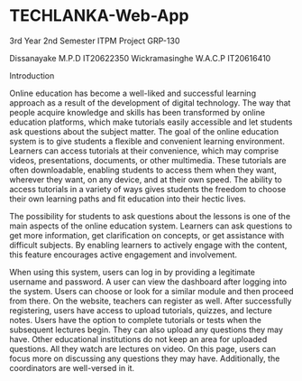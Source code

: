 # TECHLANKA-Web-App
3rd Year 2nd Semester ITPM Project GRP-130

Dissanayake M.P.D IT20622350
Wickramasinghe W.A.C.P IT20616410


Introduction

Online education has become a well-liked and successful learning approach as a result of the development of digital technology. The way that people acquire knowledge and skills has been transformed by online education platforms, which make tutorials easily accessible and let students ask questions about the subject matter.
The goal of the online education system is to give students a flexible and convenient learning environment. Learners can access tutorials at their convenience, which may comprise videos, presentations, documents, or other multimedia. These tutorials are often downloadable, enabling students to access them when they want, wherever they want, on any device, and at their own speed. The ability to access tutorials in a variety of ways gives students the freedom to choose their own learning paths and fit education into their hectic lives.

The possibility for students to ask questions about the lessons is one of the main aspects of the online education system. Learners can ask questions to get more information, get clarification on concepts, or get assistance with difficult subjects. By enabling learners to actively engage with the content, this feature encourages active engagement and involvement.

When using this system, users can log in by providing a legitimate username and password. A user can view the dashboard after logging into the system. Users can choose or look for a similar module and then proceed from there. On the website, teachers can register as well. After successfully registering, users have access to upload tutorials, quizzes, and lecture notes. Users have the option to complete tutorials or tests when the subsequent lectures begin. They can also upload any questions they may have. Other educational institutions do not keep an area for uploaded questions. All they watch are lectures on video. On this page, users can focus more on discussing any questions they may have. Additionally, the coordinators are well-versed in it.


